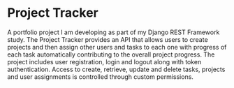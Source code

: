 # Project Tracker

A portfolio project I am developing as part of my Django REST Framework study. The Project Tracker provides an API that allows users to create projects and then assign other users and tasks to each one with progress of each task automatically contributing to the overall project progress. The project includes user registration, login and logout along with token authentication. Access to create, retrieve, update and delete tasks, projects and user assignments is controlled through custom permissions.


